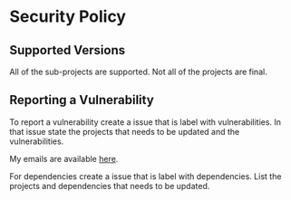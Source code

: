 # Security Policy

## Supported Versions

All of the sub-projects are supported. Not all of the projects are final.

## Reporting a Vulnerability

To report a vulnerability create a issue that is label with vulnerabilities.
In that issue state the projects that needs to be updated and the vulnerabilities.

My emails are available [here](https://twopizza9621536.github.io/about/contacts.html).

For dependencies create a issue that is label with dependencies.
List the projects and dependencies that needs to be updated.
